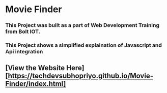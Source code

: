 # Movie Finder
### This Project was built as a part of Web Development Training from Bolt IOT.
### This Project shows a simplified explaination of Javascript and Api integration
## [View the Website Here] [https://techdevsubhopriyo.github.io/Movie-Finder/index.html]
